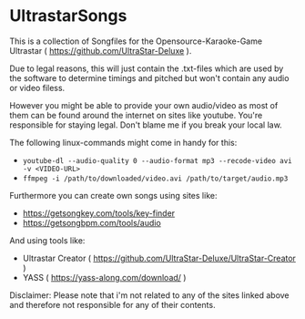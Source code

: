 # UltrastarSongs
This is a collection of Songfiles for the Opensource-Karaoke-Game Ultrastar ( https://github.com/UltraStar-Deluxe ).

Due to legal reasons, this will just contain the .txt-files which are used by the software to determine timings and pitched but won't contain any audio or video filess.

However you might be able to provide your own audio/video as most of them can be found around the internet on sites like youtube.
You're responsible for staying legal. Don't blame me if you break your local law.

The following linux-commands might come in handy for this:

- `youtube-dl --audio-quality 0 --audio-format mp3 --recode-video avi -v <VIDEO-URL>`
- `ffmpeg -i /path/to/downloaded/video.avi /path/to/target/audio.mp3`

Furthermore you can create own songs using sites like:

- https://getsongkey.com/tools/key-finder
- https://getsongbpm.com/tools/audio

And using tools like:

- Ultrastar Creator ( https://github.com/UltraStar-Deluxe/UltraStar-Creator )
- YASS ( https://yass-along.com/download/ )

Disclaimer: Please note that i'm not related to any of the sites linked above and therefore not responsible for any of their contents.
